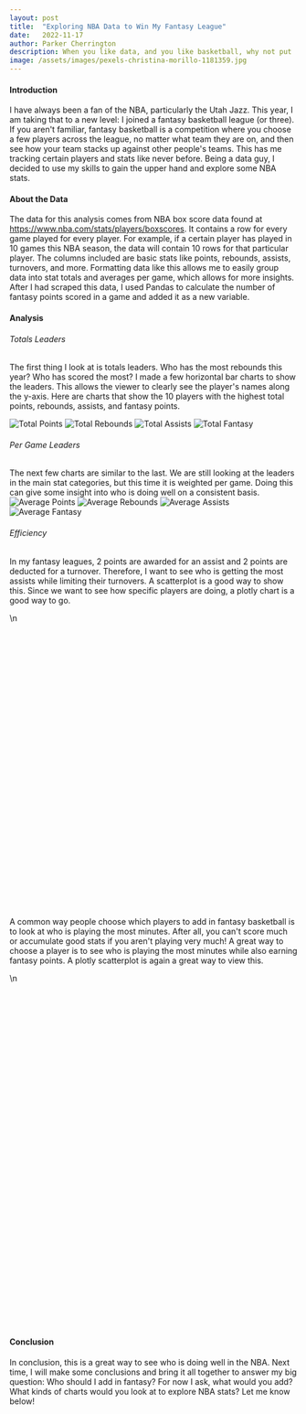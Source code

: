 ```yaml
---
layout: post
title:  "Exploring NBA Data to Win My Fantasy League"
date:   2022-11-17
author: Parker Cherrington
description: When you like data, and you like basketball, why not put 'em together?
image: /assets/images/pexels-christina-morillo-1181359.jpg
---
```


#### Introduction
I have always been a fan of the NBA, particularly the Utah Jazz. This year, I am taking that to a new level: I joined a fantasy basketball league (or three). If you aren't familiar, fantasy basketball is a competition where you choose a few players across the league, no matter what team they are on, and then see how your team stacks up against other people's teams. This has me tracking certain players and stats like never before. Being a data guy, I decided to use my skills to gain the upper hand and explore some NBA stats.

#### About the Data
The data for this analysis comes from NBA box score data found at https://www.nba.com/stats/players/boxscores. It contains a row for every game played for every player. For example, if a certain player has played in 10 games this NBA season, the data will contain 10 rows for that particular player. The columns included are basic stats like points, rebounds, assists, turnovers, and more. Formatting data like this allows me to easily group data into stat totals and averages per game, which allows for more insights. After I had scraped this data, I used Pandas to calculate the number of fantasy points scored in a game and added it as a new variable.

#### Analysis
###### Totals Leaders
The first thing I look at is totals leaders. Who has the most rebounds this year? Who has scored the most? I made a few horizontal bar charts to show the leaders. This allows the viewer to clearly see the player's names along the y-axis. Here are charts that show the 10 players with the highest total points, rebounds, assists, and fantasy points.

![Total Points](https://raw.githubusercontent.com/parkcherrington/stat386-projects/main/assets/images/total%20points.png)
![Total Rebounds](https://raw.githubusercontent.com/parkcherrington/stat386-projects/main/assets/images/total%20rebounds.png)
![Total Assists](https://raw.githubusercontent.com/parkcherrington/stat386-projects/main/assets/images/total%20assists.png)
![Total Fantasy](https://raw.githubusercontent.com/parkcherrington/stat386-projects/main/assets/images/total%20fantasy.png)

###### Per Game Leaders
The next few charts are similar to the last. We are still looking at the leaders in the main stat categories, but this time it is weighted per game. Doing this can give some insight into who is doing well on a consistent basis.
![Average Points](https://raw.githubusercontent.com/parkcherrington/stat386-projects/main/assets/images/avg%20points.png)
![Average Rebounds](https://raw.githubusercontent.com/parkcherrington/stat386-projects/main/assets/images/avg%20rebounds.png)
![Average Assists](https://raw.githubusercontent.com/parkcherrington/stat386-projects/main/assets/images/avg%20assists.png)
![Average Fantasy](https://raw.githubusercontent.com/parkcherrington/stat386-projects/main/assets/images/avg%20fantasy.png)

###### Efficiency
In my fantasy leagues, 2 points are awarded for an assist and 2 points are deducted for a turnover. Therefore, I want to see who is getting the most assists while limiting their turnovers. A scatterplot is a good way to show this. Since we want to see how specific players are doing, a plotly chart is a good way to go.

<div>                        <script type="text/javascript">window.PlotlyConfig = {MathJaxConfig: \'local\'};</script>\n        <script src="https://cdn.plot.ly/plotly-2.12.1.min.js"></script>                <div id="5ba55512-2392-41de-a3e6-23d0a62450f9" class="plotly-graph-div" style="height:500px; width:500px;"></div>            <script type="text/javascript">                                    window.PLOTLYENV=window.PLOTLYENV || {};                                    if (document.getElementById("5ba55512-2392-41de-a3e6-23d0a62450f9")) {                    Plotly.newPlot(                        "5ba55512-2392-41de-a3e6-23d0a62450f9",                        [{"customdata":[["A.J. Lawson","Minnesota Timberwolves"],["AJ Green","Milwaukee Bucks"],["AJ Griffin","Atlanta Hawks"],["Aaron Gordon","Denver Nuggets"],["Aaron Holiday","Atlanta Hawks"],["Aaron Nesmith","Indiana Pacers"],["Aaron Wiggins","Oklahoma City Thunder"],["Admiral Schofield","Orlando Magic"],["Al Horford","Boston Celtics"],["Alec Burks","Detroit Pistons"],["Aleksej Pokusevski","Oklahoma City Thunder"],["Alex Caruso","Chicago Bulls"],["Alex Len","Sacramento Kings"],["Alperen Sengun","Houston Rockets"],["Amir Coffey","LA Clippers"],["Andre Drummond","Chicago Bulls"],["Andrew Nembhard","Indiana Pacers"],["Andrew Wiggins","Golden State Warriors"],["Anfernee Simons","Portland Trail Blazers"],["Anthony Davis","Los Angeles Lakers"],["Anthony Edwards","Minnesota Timberwolves"],["Anthony Gill","Washington Wizards"],["Anthony Lamb","Golden State Warriors"],["Austin Reaves","Los Angeles Lakers"],["Austin Rivers","Minnesota Timberwolves"],["Ayo Dosunmu","Chicago Bulls"],["Bam Adebayo","Miami Heat"],["Ben Simmons","Brooklyn Nets"],["Bennedict Mathurin","Indiana Pacers"],["Bismack Biyombo","Phoenix Suns"],["Blake Griffin","Boston Celtics"],["Blake Wesley","San Antonio Spurs"],["Boban Marjanovic","Houston Rockets"],["Bobby Portis","Milwaukee Bucks"],["Bojan Bogdanovic","Detroit Pistons"],["Bol Bol","Orlando Magic"],["Bones Hyland","Denver Nuggets"],["Bradley Beal","Washington Wizards"],["Brandon Boston Jr.","LA Clippers"],["Brandon Clarke","Memphis Grizzlies"],["Brandon Ingram","New Orleans Pelicans"],["Braxton Key","Detroit Pistons"],["Brook Lopez","Milwaukee Bucks"],["Bruce Brown","Denver Nuggets"],["Bruno Fernando","Houston Rockets"],["Bryce McGowens","Charlotte Hornets"],["Bryn Forbes","Minnesota Timberwolves"],["Buddy Boeheim","Detroit Pistons"],["Buddy Hield","Indiana Pacers"],["CJ McCollum","New Orleans Pelicans"],["Cade Cunningham","Detroit Pistons"],["Caleb Houstan","Orlando Magic"],["Caleb Martin","Miami Heat"],["Cam Reddish","New York Knicks"],["Cam Thomas","Brooklyn Nets"],["Cameron Johnson","Phoenix Suns"],["Cameron Payne","Phoenix Suns"],["Caris LeVert","Cleveland Cavaliers"],["Cedi Osman","Cleveland Cavaliers"],["Charles Bassey","San Antonio Spurs"],["Chima Moneke","Sacramento Kings"],["Chimezie Metu","Sacramento Kings"],["Chris Boucher","Toronto Raptors"],["Chris Duarte","Indiana Pacers"],["Chris Paul","Phoenix Suns"],["Christian Braun","Denver Nuggets"],["Christian Koloko","Toronto Raptors"],["Christian Wood","Dallas Mavericks"],["Chuma Okeke","Orlando Magic"],["Clint Capela","Atlanta Hawks"],["Coby White","Chicago Bulls"],["Cody Martin","Charlotte Hornets"],["Cole Anthony","Orlando Magic"],["Cole Swider","Los Angeles Lakers"],["Collin Sexton","Utah Jazz"],["Corey Kispert","Washington Wizards"],["Cory Joseph","Detroit Pistons"],["D\'Angelo Russell","Minnesota Timberwolves"],["Daishen Nix","Houston Rockets"],["Dalano Banton","Toronto Raptors"],["Dalen Terry","Chicago Bulls"],["Damian Jones","Los Angeles Lakers"],["Damian Lillard","Portland Trail Blazers"],["Damion Lee","Phoenix Suns"],["Daniel Gafford","Washington Wizards"],["Danuel House Jr.","Philadelphia 76ers"],["Dario Saric","Phoenix Suns"],["Darius Bazley","Oklahoma City Thunder"],["Darius Garland","Cleveland Cavaliers"],["David Duke Jr.","Brooklyn Nets"],["David Roddy","Memphis Grizzlies"],["Davion Mitchell","Sacramento Kings"],["Davis Bertans","Dallas Mavericks"],["Davon Reed","Denver Nuggets"],["Day\'Ron Sharpe","Brooklyn Nets"],["De\'Aaron Fox","Sacramento Kings"],["De\'Andre Hunter","Atlanta Hawks"],["De\'Anthony Melton","Philadelphia 76ers"],["DeAndre Jordan","Denver Nuggets"],["DeMar DeRozan","Chicago Bulls"],["Dean Wade","Cleveland Cavaliers"],["Deandre Ayton","Phoenix Suns"],["Dejounte Murray","Atlanta Hawks"],["Delon Wright","Washington Wizards"],["Deni Avdija","Washington Wizards"],["Dennis Schroder","Los Angeles Lakers"],["Dennis Smith Jr.","Charlotte Hornets"],["Dereon Seabron","New Orleans Pelicans"],["Derrick Jones Jr.","Chicago Bulls"],["Derrick Rose","New York Knicks"],["Derrick White","Boston Celtics"],["Desmond Bane","Memphis Grizzlies"],["Devin Booker","Phoenix Suns"],["Devin Vassell","San Antonio Spurs"],["Devonte\' Graham","New Orleans Pelicans"],["Dewayne Dedmon","Miami Heat"],["Dillon Brooks","Memphis Grizzlies"],["Domantas Sabonis","Sacramento Kings"],["Dominick Barlow","San Antonio Spurs"],["Donovan Mitchell","Cleveland Cavaliers"],["Donte DiVincenzo","Golden State Warriors"],["Dorian Finney-Smith","Dallas Mavericks"],["Doug McDermott","San Antonio Spurs"],["Draymond Green","Golden State Warriors"],["Drew Eubanks","Portland Trail Blazers"],["Dru Smith","Miami Heat"],["Duane Washington Jr.","Phoenix Suns"],["Duncan Robinson","Miami Heat"],["Dwight Powell","Dallas Mavericks"],["Dyson Daniels","New Orleans Pelicans"],["Edmond Sumner","Brooklyn Nets"],["Eric Gordon","Houston Rockets"],["Eugene Omoruyi","Oklahoma City Thunder"],["Evan Fournier","New York Knicks"],["Evan Mobley","Cleveland Cavaliers"],["Facundo Campazzo","Dallas Mavericks"],["Frank Kaminsky","Atlanta Hawks"],["Frank Ntilikina","Dallas Mavericks"],["Franz Wagner","Orlando Magic"],["Fred VanVleet","Toronto Raptors"],["Furkan Korkmaz","Philadelphia 76ers"],["Gabe Vincent","Miami Heat"],["Garrett Temple","New Orleans Pelicans"],["Garrison Mathews","Houston Rockets"],["Gary Harris","Orlando Magic"],["Gary Trent Jr.","Toronto Raptors"],["George Hill","Milwaukee Bucks"],["Georges Niang","Philadelphia 76ers"],["Giannis Antetokounmpo","Milwaukee Bucks"],["Goga Bitadze","Indiana Pacers"],["Goran Dragic","Chicago Bulls"],["Gordon Hayward","Charlotte Hornets"],["Gorgui Dieng","San Antonio Spurs"],["Grant Williams","Boston Celtics"],["Grayson Allen","Milwaukee Bucks"],["Greg Brown III","Portland Trail Blazers"],["Hamidou Diallo","Detroit Pistons"],["Harrison Barnes","Sacramento Kings"],["Haywood Highsmith","Miami Heat"],["Herbert Jones","New Orleans Pelicans"],["Immanuel Quickley","New York Knicks"],["Isaac Okoro","Cleveland Cavaliers"],["Isaiah Hartenstein","New York Knicks"],["Isaiah Jackson","Indiana Pacers"],["Isaiah Joe","Oklahoma City Thunder"],["Isaiah Livers","Detroit Pistons"],["Isaiah Mobley","Cleveland Cavaliers"],["Isaiah Roby","San Antonio Spurs"],["Isaiah Stewart","Detroit Pistons"],["Isaiah Todd","Washington Wizards"],["Ish Smith","Denver Nuggets"],["Ish Wainright","Phoenix Suns"],["Ivica Zubac","LA Clippers"],["JD Davison","Boston Celtics"],["JT Thor","Charlotte Hornets"],["Ja Morant","Memphis Grizzlies"],["JaMychal Green","Golden State Warriors"],["JaVale McGee","Dallas Mavericks"],["Jabari Smith Jr.","Houston Rockets"],["Jabari Walker","Portland Trail Blazers"],["Jack White","Denver Nuggets"],["Jaden Hardy","Dallas Mavericks"],["Jaden Ivey","Detroit Pistons"],["Jaden McDaniels","Minnesota Timberwolves"],["Jaden Springer","Philadelphia 76ers"],["Jae\'Sean Tate","Houston Rockets"],["Jake LaRavia","Memphis Grizzlies"],["Jakob Poeltl","San Antonio Spurs"],["Jalen Brunson","New York Knicks"],["Jalen Duren","Detroit Pistons"],["Jalen Green","Houston Rockets"],["Jalen Johnson","Atlanta Hawks"],["Jalen McDaniels","Charlotte Hornets"],["Jalen Smith","Indiana Pacers"],["Jalen Suggs","Orlando Magic"],["Jalen Williams","Oklahoma City Thunder"],["Jamal Cain","Miami Heat"],["Jamal Murray","Denver Nuggets"],["James Bouknight","Charlotte Hornets"],["James Harden","Philadelphia 76ers"],["James Johnson","Indiana Pacers"],["James Wiseman","Golden State Warriors"],["Jaren Jackson Jr.","Memphis Grizzlies"],["Jarred Vanderbilt","Utah Jazz"],["Jarrett Allen","Cleveland Cavaliers"],["Jarrett Culver","Atlanta Hawks"],["Jason Preston","LA Clippers"],["Javonte Green","Chicago Bulls"],["Jaxson Hayes","New Orleans Pelicans"],["Jaylen Brown","Boston Celtics"],["Jaylen Nowell","Minnesota Timberwolves"],["Jaylin Williams","Oklahoma City Thunder"],["Jayson Tatum","Boston Celtics"],["Jeff Dowtin Jr.","Toronto Raptors"],["Jeff Green","Denver Nuggets"],["Jerami Grant","Portland Trail Blazers"],["Jeremiah Robinson-Earl","Oklahoma City Thunder"],["Jeremy Sochan","San Antonio Spurs"],["Jericho Sims","New York Knicks"],["Jevon Carter","Milwaukee Bucks"],["Jimmy Butler","Miami Heat"],["Jock Landale","Phoenix Suns"],["Joe Harris","Brooklyn Nets"],["Joel Embiid","Philadelphia 76ers"],["John Butler Jr.","Portland Trail Blazers"],["John Collins","Atlanta Hawks"],["John Konchar","Memphis Grizzlies"],["John Wall","LA Clippers"],["Johnny Davis","Washington Wizards"],["Jonas Valanciunas","New Orleans Pelicans"],["Jonathan Kuminga","Golden State Warriors"],["Jordan Clarkson","Utah Jazz"],["Jordan Goodwin","Washington Wizards"],["Jordan Hall","San Antonio Spurs"],["Jordan McLaughlin","Minnesota Timberwolves"],["Jordan Nwora","Milwaukee Bucks"],["Jordan Poole","Golden State Warriors"],["Jordan Schakel","Washington Wizards"],["Jose Alvarado","New Orleans Pelicans"],["Josh Christopher","Houston Rockets"],["Josh Giddey","Oklahoma City Thunder"],["Josh Green","Dallas Mavericks"],["Josh Hart","Portland Trail Blazers"],["Josh Okogie","Phoenix Suns"],["Josh Richardson","San Antonio Spurs"],["Joshua Primo","San Antonio Spurs"],["Jrue Holiday","Milwaukee Bucks"],["Juan Toscano-Anderson","Los Angeles Lakers"],["Juancho Hernangomez","Toronto Raptors"],["Julius Randle","New York Knicks"],["Justin Champagnie","Toronto Raptors"],["Justin Holiday","Atlanta Hawks"],["Justin Jackson","Boston Celtics"],["Justise Winslow","Portland Trail Blazers"],["Jusuf Nurkic","Portland Trail Blazers"],["KZ Okpala","Sacramento Kings"],["Kai Jones","Charlotte Hornets"],["Karl-Anthony Towns","Minnesota Timberwolves"],["Kawhi Leonard","LA Clippers"],["Keegan Murray","Sacramento Kings"],["Keita Bates-Diop","San Antonio Spurs"],["Keldon Johnson","San Antonio Spurs"],["Kelly Olynyk","Utah Jazz"],["Kelly Oubre Jr.","Charlotte Hornets"],["Kendrick Nunn","Los Angeles Lakers"],["Kennedy Chandler","Memphis Grizzlies"],["Kenneth Lofton Jr.","Memphis Grizzlies"],["Kenrich Williams","Oklahoma City Thunder"],["Kentavious Caldwell-Pope","Denver Nuggets"],["Kenyon Martin Jr.","Houston Rockets"],["Keon Ellis","Sacramento Kings"],["Keon Johnson","Portland Trail Blazers"],["Kessler Edwards","Brooklyn Nets"],["Kevin Durant","Brooklyn Nets"],["Kevin Huerter","Sacramento Kings"],["Kevin Knox II","Detroit Pistons"],["Kevin Love","Cleveland Cavaliers"],["Kevin Porter Jr.","Houston Rockets"],["Kevon Harris","Orlando Magic"],["Kevon Looney","Golden State Warriors"],["Khem Birch","Toronto Raptors"],["Killian Hayes","Detroit Pistons"],["Klay Thompson","Golden State Warriors"],["Kristaps Porzingis","Washington Wizards"],["Kyle Anderson","Minnesota Timberwolves"],["Kyle Kuzma","Washington Wizards"],["Kyle Lowry","Miami Heat"],["Kyrie Irving","Brooklyn Nets"],["LaMelo Ball","Charlotte Hornets"],["Lamar Stevens","Cleveland Cavaliers"],["Landry Shamet","Phoenix Suns"],["Larry Nance Jr.","New Orleans Pelicans"],["Lauri Markkanen","Utah Jazz"],["LeBron James","Los Angeles Lakers"],["Leandro Bolmaro","Utah Jazz"],["Lindy Waters III","Oklahoma City Thunder"],["Lonnie Walker IV","Los Angeles Lakers"],["Luguentz Dort","Oklahoma City Thunder"],["Luka Doncic","Dallas Mavericks"],["Luke Kennard","LA Clippers"],["Luke Kornet","Boston Celtics"],["Malachi Flynn","Toronto Raptors"],["Malaki Branham","San Antonio Spurs"],["Malcolm Brogdon","Boston Celtics"],["Malcolm Hill","Chicago Bulls"],["Malik Beasley","Utah Jazz"],["Malik Monk","Sacramento Kings"],["Mamadi Diakite","Cleveland Cavaliers"],["MarJon Beauchamp","Milwaukee Bucks"],["Marcus Morris Sr.","LA Clippers"],["Marcus Smart","Boston Celtics"],["Mark Williams","Charlotte Hornets"],["Markieff Morris","Brooklyn Nets"],["Marko Simonovic","Chicago Bulls"],["Marvin Bagley III","Detroit Pistons"],["Mason Plumlee","Charlotte Hornets"],["Matisse Thybulle","Philadelphia 76ers"],["Matt Ryan","Los Angeles Lakers"],["Matthew Dellavedova","Sacramento Kings"],["Max Christie","Los Angeles Lakers"],["Max Strus","Miami Heat"],["Maxi Kleber","Dallas Mavericks"],["McKinley Wright IV","Dallas Mavericks"],["Micah Potter","Utah Jazz"],["Michael Porter Jr.","Denver Nuggets"],["Mikal Bridges","Phoenix Suns"],["Mike Conley","Utah Jazz"],["Mike Muscala","Oklahoma City Thunder"],["Miles McBride","New York Knicks"],["Mitchell Robinson","New York Knicks"],["Mo Bamba","Orlando Magic"],["Monte Morris","Washington Wizards"],["Montrezl Harrell","Philadelphia 76ers"],["Moses Brown","LA Clippers"],["Moses Moody","Golden State Warriors"],["Moussa Diabate","LA Clippers"],["Myles Turner","Indiana Pacers"],["Naji Marshall","New Orleans Pelicans"],["Nassir Little","Portland Trail Blazers"],["Nathan Knight","Minnesota Timberwolves"],["Naz Reid","Minnesota Timberwolves"],["Nerlens Noel","Detroit Pistons"],["Nic Claxton","Brooklyn Nets"],["Nick Richards","Charlotte Hornets"],["Nickeil Alexander-Walker","Utah Jazz"],["Nicolas Batum","LA Clippers"],["Nikola Jokic","Denver Nuggets"],["Nikola Jovic","Miami Heat"],["Nikola Vucevic","Chicago Bulls"],["Noah Vonleh","Boston Celtics"],["Norman Powell","LA Clippers"],["O.G. Anunoby","Toronto Raptors"],["Obi Toppin","New York Knicks"],["Ochai Agbaji","Utah Jazz"],["Onyeka Okongwu","Atlanta Hawks"],["Orlando Robinson","Miami Heat"],["Oshae Brissett","Indiana Pacers"],["Otto Porter Jr.","Toronto Raptors"],["Ousmane Dieng","Oklahoma City Thunder"],["P.J. Tucker","Philadelphia 76ers"],["P.J. Washington","Charlotte Hornets"],["Paolo Banchero","Orlando Magic"],["Pascal Siakam","Toronto Raptors"],["Patrick Baldwin Jr.","Golden State Warriors"],["Patrick Beverley","Los Angeles Lakers"],["Patrick Williams","Chicago Bulls"],["Patty Mills","Brooklyn Nets"],["Paul George","LA Clippers"],["Paul Reed","Philadelphia 76ers"],["Payton Pritchard","Boston Celtics"],["Peyton Watson","Denver Nuggets"],["Precious Achiuwa","Toronto Raptors"],["Quentin Grimes","New York Knicks"],["R.J. Hampton","Orlando Magic"],["RJ Barrett","New York Knicks"],["Raul Neto","Cleveland Cavaliers"],["Reggie Bullock","Dallas Mavericks"],["Reggie Jackson","LA Clippers"],["Richaun Holmes","Sacramento Kings"],["Robert Covington","LA Clippers"],["Robin Lopez","Cleveland Cavaliers"],["Rodney McGruder","Detroit Pistons"],["Romeo Langford","San Antonio Spurs"],["Ron Harper Jr.","Toronto Raptors"],["Royce O\'Neale","Brooklyn Nets"],["Rudy Gay","Utah Jazz"],["Rudy Gobert","Minnesota Timberwolves"],["Rui Hachimura","Washington Wizards"],["Russell Westbrook","Los Angeles Lakers"],["Ryan Arcidiacono","New York Knicks"],["Ryan Rollins","Golden State Warriors"],["Saddiq Bey","Detroit Pistons"],["Sam Hauser","Boston Celtics"],["Sandro Mamukelashvili","Milwaukee Bucks"],["Santi Aldama","Memphis Grizzlies"],["Scottie Barnes","Toronto Raptors"],["Scotty Pippen Jr.","Los Angeles Lakers"],["Serge Ibaka","Milwaukee Bucks"],["Seth Curry","Brooklyn Nets"],["Shaedon Sharpe","Portland Trail Blazers"],["Shai Gilgeous-Alexander","Oklahoma City Thunder"],["Shake Milton","Philadelphia 76ers"],["Simone Fontecchio","Utah Jazz"],["Spencer Dinwiddie","Dallas Mavericks"],["Stephen Curry","Golden State Warriors"],["Steven Adams","Memphis Grizzlies"],["Svi Mykhailiuk","New York Knicks"],["T.J. McConnell","Indiana Pacers"],["Taj Gibson","Washington Wizards"],["Talen Horton-Tucker","Utah Jazz"],["Tari Eason","Houston Rockets"],["Taurean Prince","Minnesota Timberwolves"],["Terance Mann","LA Clippers"],["Terence Davis","Sacramento Kings"],["Terrence Ross","Orlando Magic"],["Terry Rozier","Charlotte Hornets"],["Terry Taylor","Indiana Pacers"],["Thaddeus Young","Toronto Raptors"],["Thanasis Antetokounmpo","Milwaukee Bucks"],["Theo Maledon","Charlotte Hornets"],["Theo Pinson","Dallas Mavericks"],["Thomas Bryant","Los Angeles Lakers"],["Tim Hardaway Jr.","Dallas Mavericks"],["Tobias Harris","Philadelphia 76ers"],["Tony Bradley","Chicago Bulls"],["Torrey Craig","Phoenix Suns"],["Trae Young","Atlanta Hawks"],["Tre Jones","San Antonio Spurs"],["Tre Mann","Oklahoma City Thunder"],["Trendon Watford","Portland Trail Blazers"],["Trent Forrest","Atlanta Hawks"],["Trevor Hudgins","Houston Rockets"],["Trevor Keels","New York Knicks"],["Trey Lyles","Sacramento Kings"],["Trey Murphy III","New Orleans Pelicans"],["Troy Brown Jr.","Los Angeles Lakers"],["Ty Jerome","Golden State Warriors"],["TyTy Washington Jr.","Houston Rockets"],["Tyler Dorsey","Dallas Mavericks"],["Tyler Herro","Miami Heat"],["Tyrese Haliburton","Indiana Pacers"],["Tyrese Martin","Atlanta Hawks"],["Tyrese Maxey","Philadelphia 76ers"],["Tyus Jones","Memphis Grizzlies"],["Udoka Azubuike","Utah Jazz"],["Udonis Haslem","Miami Heat"],["Usman Garuba","Houston Rockets"],["Vernon Carey Jr.","Washington Wizards"],["Vince Williams Jr.","Memphis Grizzlies"],["Vit Krejci","Atlanta Hawks"],["Vlatko Cancar","Denver Nuggets"],["Walker Kessler","Utah Jazz"],["Wendell Carter Jr.","Orlando Magic"],["Wendell Moore Jr.","Minnesota Timberwolves"],["Wenyen Gabriel","Los Angeles Lakers"],["Wesley Matthews","Milwaukee Bucks"],["Will Barton","Washington Wizards"],["Willy Hernangomez","New Orleans Pelicans"],["Xavier Tillman","Memphis Grizzlies"],["Yuta Watanabe","Brooklyn Nets"],["Zach Collins","San Antonio Spurs"],["Zach LaVine","Chicago Bulls"],["Zeke Nnaji","Denver Nuggets"],["Zion Williamson","New Orleans Pelicans"]],"hovertemplate":"TOV=%{x}<br>AST=%{y}<br>PLAYER_NAME=%{customdata[0]}<br>TEAM_NAME=%{customdata[1]}<extra></extra>","legendgroup":"","marker":{"color":"#636efa","symbol":"circle"},"mode":"markers","name":"","orientation":"v","showlegend":false,"x":[0,0,7,16,12,10,10,1,12,3,21,27,0,30,4,16,12,21,27,23,44,2,10,14,1,26,50,23,32,7,4,2,2,15,35,33,22,32,0,19,33,0,22,24,1,1,3,0,28,34,39,4,17,11,11,2,27,28,12,14,2,7,14,8,15,5,11,31,9,16,7,0,8,0,27,6,5,43,19,10,4,5,40,9,17,6,4,6,31,9,9,17,0,8,8,36,19,16,19,34,4,30,35,4,22,1,21,0,3,16,11,27,39,19,7,8,18,32,0,45,12,15,17,36,12,0,2,9,9,3,18,27,4,14,32,3,1,1,44,17,2,22,0,5,0,14,12,12,45,7,22,22,7,13,20,2,12,14,4,12,22,13,16,15,4,9,0,4,16,0,4,0,37,1,9,53,13,13,17,2,0,2,41,22,0,5,9,39,28,15,49,7,24,21,39,17,0,28,16,26,1,8,4,27,19,0,0,10,1,50,13,2,38,1,16,30,9,19,4,21,22,12,10,47,0,21,8,24,1,26,13,41,8,6,8,13,46,0,20,8,45,10,25,6,28,11,34,8,5,50,0,8,0,15,28,0,0,43,4,19,14,41,45,21,16,6,0,6,17,20,0,13,0,52,20,5,17,60,8,7,2,26,22,26,11,43,38,19,11,1,8,17,33,34,2,0,14,17,44,15,7,5,3,23,0,14,23,1,15,13,23,2,7,0,4,32,2,3,3,2,18,8,0,0,15,19,25,7,0,5,11,13,5,1,15,0,17,15,10,2,7,3,23,13,5,14,41,4,37,9,28,38,16,0,9,1,4,4,3,17,29,33,24,0,13,24,4,58,3,10,0,15,2,13,34,4,7,34,5,7,4,0,5,0,22,10,20,22,49,0,7,24,3,1,10,33,1,8,6,11,48,15,4,23,41,34,1,24,2,18,15,13,12,8,20,26,1,8,2,17,0,0,15,15,0,11,48,29,13,8,0,0,0,12,11,10,2,0,0,21,40,0,30,17,2,0,14,0,0,0,1,9,39,1,9,6,18,5,7,4,17,26,4,30],"xaxis":"x","y":[0,1,7,33,25,15,26,3,31,8,23,60,0,28,8,8,41,34,49,32,58,9,12,27,2,45,47,63,29,6,6,4,1,31,40,10,41,65,0,22,54,0,16,64,9,1,8,0,43,102,72,5,30,16,23,14,54,74,27,13,1,9,9,9,94,15,8,12,25,10,14,0,17,1,31,15,29,93,29,17,5,3,70,15,8,11,7,17,70,6,10,28,0,1,9,83,14,38,12,68,11,27,114,13,32,2,80,0,8,36,54,57,91,40,34,8,30,83,3,76,13,11,18,101,12,0,7,21,8,9,20,41,2,22,35,8,4,3,74,76,3,47,1,5,1,20,39,10,64,12,61,40,13,25,31,0,14,30,2,25,51,6,13,17,6,9,0,15,19,0,2,0,23,1,8,99,10,3,12,8,0,1,67,18,0,10,9,59,108,4,55,10,39,18,60,37,1,58,23,90,4,11,0,44,16,0,0,14,3,52,32,3,72,4,19,36,11,28,5,54,79,11,29,49,0,14,18,59,2,34,8,79,26,8,49,16,72,1,47,7,74,14,64,3,46,18,83,5,10,51,0,15,1,42,26,3,2,78,8,13,11,50,51,20,15,12,1,23,35,24,0,10,2,83,47,2,39,87,6,50,3,62,31,40,30,52,98,41,21,2,11,33,40,69,2,2,22,36,113,8,14,9,8,43,0,19,59,0,6,31,99,0,9,0,1,68,8,3,8,4,29,11,2,1,19,51,131,10,3,8,16,80,5,0,9,1,14,25,13,0,4,3,20,12,10,20,116,2,47,4,22,31,18,1,16,0,3,8,15,13,34,40,69,0,35,13,15,68,1,12,0,16,2,17,48,13,16,65,0,9,3,1,3,0,69,10,13,17,98,1,2,27,10,1,15,74,0,4,14,5,89,20,2,73,99,36,0,44,4,44,16,18,23,21,22,54,5,19,2,34,1,0,32,40,0,22,130,100,29,14,5,0,0,10,21,10,15,0,0,26,143,0,66,63,1,0,17,0,2,1,2,11,49,0,8,8,37,1,6,10,25,48,1,43],"yaxis":"y","type":"scatter"}],                        {"template":{"data":{"histogram2dcontour":[{"type":"histogram2dcontour","colorbar":{"outlinewidth":0,"ticks":""},"colorscale":[[0.0,"#0d0887"],[0.1111111111111111,"#46039f"],[0.2222222222222222,"#7201a8"],[0.3333333333333333,"#9c179e"],[0.4444444444444444,"#bd3786"],[0.5555555555555556,"#d8576b"],[0.6666666666666666,"#ed7953"],[0.7777777777777778,"#fb9f3a"],[0.8888888888888888,"#fdca26"],[1.0,"#f0f921"]]}],"choropleth":[{"type":"choropleth","colorbar":{"outlinewidth":0,"ticks":""}}],"histogram2d":[{"type":"histogram2d","colorbar":{"outlinewidth":0,"ticks":""},"colorscale":[[0.0,"#0d0887"],[0.1111111111111111,"#46039f"],[0.2222222222222222,"#7201a8"],[0.3333333333333333,"#9c179e"],[0.4444444444444444,"#bd3786"],[0.5555555555555556,"#d8576b"],[0.6666666666666666,"#ed7953"],[0.7777777777777778,"#fb9f3a"],[0.8888888888888888,"#fdca26"],[1.0,"#f0f921"]]}],"heatmap":[{"type":"heatmap","colorbar":{"outlinewidth":0,"ticks":""},"colorscale":[[0.0,"#0d0887"],[0.1111111111111111,"#46039f"],[0.2222222222222222,"#7201a8"],[0.3333333333333333,"#9c179e"],[0.4444444444444444,"#bd3786"],[0.5555555555555556,"#d8576b"],[0.6666666666666666,"#ed7953"],[0.7777777777777778,"#fb9f3a"],[0.8888888888888888,"#fdca26"],[1.0,"#f0f921"]]}],"heatmapgl":[{"type":"heatmapgl","colorbar":{"outlinewidth":0,"ticks":""},"colorscale":[[0.0,"#0d0887"],[0.1111111111111111,"#46039f"],[0.2222222222222222,"#7201a8"],[0.3333333333333333,"#9c179e"],[0.4444444444444444,"#bd3786"],[0.5555555555555556,"#d8576b"],[0.6666666666666666,"#ed7953"],[0.7777777777777778,"#fb9f3a"],[0.8888888888888888,"#fdca26"],[1.0,"#f0f921"]]}],"contourcarpet":[{"type":"contourcarpet","colorbar":{"outlinewidth":0,"ticks":""}}],"contour":[{"type":"contour","colorbar":{"outlinewidth":0,"ticks":""},"colorscale":[[0.0,"#0d0887"],[0.1111111111111111,"#46039f"],[0.2222222222222222,"#7201a8"],[0.3333333333333333,"#9c179e"],[0.4444444444444444,"#bd3786"],[0.5555555555555556,"#d8576b"],[0.6666666666666666,"#ed7953"],[0.7777777777777778,"#fb9f3a"],[0.8888888888888888,"#fdca26"],[1.0,"#f0f921"]]}],"surface":[{"type":"surface","colorbar":{"outlinewidth":0,"ticks":""},"colorscale":[[0.0,"#0d0887"],[0.1111111111111111,"#46039f"],[0.2222222222222222,"#7201a8"],[0.3333333333333333,"#9c179e"],[0.4444444444444444,"#bd3786"],[0.5555555555555556,"#d8576b"],[0.6666666666666666,"#ed7953"],[0.7777777777777778,"#fb9f3a"],[0.8888888888888888,"#fdca26"],[1.0,"#f0f921"]]}],"mesh3d":[{"type":"mesh3d","colorbar":{"outlinewidth":0,"ticks":""}}],"scatter":[{"fillpattern":{"fillmode":"overlay","size":10,"solidity":0.2},"type":"scatter"}],"parcoords":[{"type":"parcoords","line":{"colorbar":{"outlinewidth":0,"ticks":""}}}],"scatterpolargl":[{"type":"scatterpolargl","marker":{"colorbar":{"outlinewidth":0,"ticks":""}}}],"bar":[{"error_x":{"color":"#2a3f5f"},"error_y":{"color":"#2a3f5f"},"marker":{"line":{"color":"#E5ECF6","width":0.5},"pattern":{"fillmode":"overlay","size":10,"solidity":0.2}},"type":"bar"}],"scattergeo":[{"type":"scattergeo","marker":{"colorbar":{"outlinewidth":0,"ticks":""}}}],"scatterpolar":[{"type":"scatterpolar","marker":{"colorbar":{"outlinewidth":0,"ticks":""}}}],"histogram":[{"marker":{"pattern":{"fillmode":"overlay","size":10,"solidity":0.2}},"type":"histogram"}],"scattergl":[{"type":"scattergl","marker":{"colorbar":{"outlinewidth":0,"ticks":""}}}],"scatter3d":[{"type":"scatter3d","line":{"colorbar":{"outlinewidth":0,"ticks":""}},"marker":{"colorbar":{"outlinewidth":0,"ticks":""}}}],"scattermapbox":[{"type":"scattermapbox","marker":{"colorbar":{"outlinewidth":0,"ticks":""}}}],"scatterternary":[{"type":"scatterternary","marker":{"colorbar":{"outlinewidth":0,"ticks":""}}}],"scattercarpet":[{"type":"scattercarpet","marker":{"colorbar":{"outlinewidth":0,"ticks":""}}}],"carpet":[{"aaxis":{"endlinecolor":"#2a3f5f","gridcolor":"white","linecolor":"white","minorgridcolor":"white","startlinecolor":"#2a3f5f"},"baxis":{"endlinecolor":"#2a3f5f","gridcolor":"white","linecolor":"white","minorgridcolor":"white","startlinecolor":"#2a3f5f"},"type":"carpet"}],"table":[{"cells":{"fill":{"color":"#EBF0F8"},"line":{"color":"white"}},"header":{"fill":{"color":"#C8D4E3"},"line":{"color":"white"}},"type":"table"}],"barpolar":[{"marker":{"line":{"color":"#E5ECF6","width":0.5},"pattern":{"fillmode":"overlay","size":10,"solidity":0.2}},"type":"barpolar"}],"pie":[{"automargin":true,"type":"pie"}]},"layout":{"autotypenumbers":"strict","colorway":["#636efa","#EF553B","#00cc96","#ab63fa","#FFA15A","#19d3f3","#FF6692","#B6E880","#FF97FF","#FECB52"],"font":{"color":"#2a3f5f"},"hovermode":"closest","hoverlabel":{"align":"left"},"paper_bgcolor":"white","plot_bgcolor":"#E5ECF6","polar":{"bgcolor":"#E5ECF6","angularaxis":{"gridcolor":"white","linecolor":"white","ticks":""},"radialaxis":{"gridcolor":"white","linecolor":"white","ticks":""}},"ternary":{"bgcolor":"#E5ECF6","aaxis":{"gridcolor":"white","linecolor":"white","ticks":""},"baxis":{"gridcolor":"white","linecolor":"white","ticks":""},"caxis":{"gridcolor":"white","linecolor":"white","ticks":""}},"coloraxis":{"colorbar":{"outlinewidth":0,"ticks":""}},"colorscale":{"sequential":[[0.0,"#0d0887"],[0.1111111111111111,"#46039f"],[0.2222222222222222,"#7201a8"],[0.3333333333333333,"#9c179e"],[0.4444444444444444,"#bd3786"],[0.5555555555555556,"#d8576b"],[0.6666666666666666,"#ed7953"],[0.7777777777777778,"#fb9f3a"],[0.8888888888888888,"#fdca26"],[1.0,"#f0f921"]],"sequentialminus":[[0.0,"#0d0887"],[0.1111111111111111,"#46039f"],[0.2222222222222222,"#7201a8"],[0.3333333333333333,"#9c179e"],[0.4444444444444444,"#bd3786"],[0.5555555555555556,"#d8576b"],[0.6666666666666666,"#ed7953"],[0.7777777777777778,"#fb9f3a"],[0.8888888888888888,"#fdca26"],[1.0,"#f0f921"]],"diverging":[[0,"#8e0152"],[0.1,"#c51b7d"],[0.2,"#de77ae"],[0.3,"#f1b6da"],[0.4,"#fde0ef"],[0.5,"#f7f7f7"],[0.6,"#e6f5d0"],[0.7,"#b8e186"],[0.8,"#7fbc41"],[0.9,"#4d9221"],[1,"#276419"]]},"xaxis":{"gridcolor":"white","linecolor":"white","ticks":"","title":{"standoff":15},"zerolinecolor":"white","automargin":true,"zerolinewidth":2},"yaxis":{"gridcolor":"white","linecolor":"white","ticks":"","title":{"standoff":15},"zerolinecolor":"white","automargin":true,"zerolinewidth":2},"scene":{"xaxis":{"backgroundcolor":"#E5ECF6","gridcolor":"white","linecolor":"white","showbackground":true,"ticks":"","zerolinecolor":"white","gridwidth":2},"yaxis":{"backgroundcolor":"#E5ECF6","gridcolor":"white","linecolor":"white","showbackground":true,"ticks":"","zerolinecolor":"white","gridwidth":2},"zaxis":{"backgroundcolor":"#E5ECF6","gridcolor":"white","linecolor":"white","showbackground":true,"ticks":"","zerolinecolor":"white","gridwidth":2}},"shapedefaults":{"line":{"color":"#2a3f5f"}},"annotationdefaults":{"arrowcolor":"#2a3f5f","arrowhead":0,"arrowwidth":1},"geo":{"bgcolor":"white","landcolor":"#E5ECF6","subunitcolor":"white","showland":true,"showlakes":true,"lakecolor":"white"},"title":{"x":0.05},"mapbox":{"style":"light"}}},"xaxis":{"anchor":"y","domain":[0.0,1.0],"title":{"text":"TOV"}},"yaxis":{"anchor":"x","domain":[0.0,1.0],"title":{"text":"AST"}},"legend":{"tracegroupgap":0},"title":{"text":"Total Assists vs. Total Turnovers"},"height":500,"width":500},                        {"responsive": true}                    )                };                            </script>        </div>


A common way people choose which players to add in fantasy basketball is to look at who is playing the most minutes. After all, you can't score much or accumulate good stats if you aren't playing very much! A great way to choose a player is to see who is playing the most minutes while also earning fantasy points. A plotly scatterplot is again a great way to view this.

<div>                        <script type="text/javascript">window.PlotlyConfig = {MathJaxConfig: \'local\'};</script>\n        <script src="https://cdn.plot.ly/plotly-2.12.1.min.js"></script>                <div id="0e4b1f57-aa53-4046-9681-668eb38f2da3" class="plotly-graph-div" style="height:600px; width:600px;"></div>            <script type="text/javascript">                                    window.PLOTLYENV=window.PLOTLYENV || {};                                    if (document.getElementById("0e4b1f57-aa53-4046-9681-668eb38f2da3")) {                    Plotly.newPlot(                        "0e4b1f57-aa53-4046-9681-668eb38f2da3",                        [{"customdata":[["A.J. Lawson","Minnesota Timberwolves",2.0],["AJ Green","Milwaukee Bucks",0.6470588235294118],["AJ Griffin","Atlanta Hawks",0.9103448275862069],["Aaron Gordon","Denver Nuggets",1.0396825396825398],["Aaron Holiday","Atlanta Hawks",0.6142857142857142],["Aaron Nesmith","Indiana Pacers",0.6683673469387754],["Aaron Wiggins","Oklahoma City Thunder",0.7446043165467626],["Admiral Schofield","Orlando Magic",0.6274509803921569],["Al Horford","Boston Celtics",0.9160493827160494],["Alec Burks","Detroit Pistons",1.1071428571428572],["Aleksej Pokusevski","Oklahoma City Thunder",1.1526479750778815],["Alex Caruso","Chicago Bulls",0.8242574257425742],["Alex Len","Sacramento Kings",0.5333333333333333],["Alperen Sengun","Houston Rockets",1.1752021563342319],["Amir Coffey","LA Clippers",0.4406779661016949],["Andre Drummond","Chicago Bulls",1.207317073170732],["Andrew Nembhard","Indiana Pacers",0.8984962406015038],["Andrew Wiggins","Golden State Warriors",1.0685483870967742],["Anfernee Simons","Portland Trail Blazers",0.935064935064935],["Anthony Davis","Los Angeles Lakers",1.5111607142857144],["Anthony Edwards","Minnesota Timberwolves",0.9705882352941178],["Anthony Gill","Washington Wizards",0.6416184971098265],["Anthony Lamb","Golden State Warriors",0.8765432098765432],["Austin Reaves","Los Angeles Lakers",0.6528497409326425],["Austin Rivers","Minnesota Timberwolves",0.34883720930232553],["Ayo Dosunmu","Chicago Bulls",0.8026905829596412],["Bam Adebayo","Miami Heat",1.024439918533605],["Ben Simmons","Brooklyn Nets",0.9763513513513513],["Bennedict Mathurin","Indiana Pacers",0.9128205128205128],["Bismack Biyombo","Phoenix Suns",1.1846153846153846],["Blake Griffin","Boston Celtics",0.7051282051282052],["Blake Wesley","San Antonio Spurs",1.0869565217391304],["Boban Marjanovic","Houston Rockets",0.6499999999999999],["Bobby Portis","Milwaukee Bucks",1.085995085995086],["Bojan Bogdanovic","Detroit Pistons",0.9050279329608939],["Bol Bol","Orlando Magic",1.1506172839506172],["Bones Hyland","Denver Nuggets",1.1186440677966103],["Bradley Beal","Washington Wizards",1.1014851485148516],["Brandon Boston Jr.","LA Clippers",0.888888888888889],["Brandon Clarke","Memphis Grizzlies",1.0614886731391586],["Brandon Ingram","New Orleans Pelicans",1.095],["Braxton Key","Detroit Pistons",0.8571428571428571],["Brook Lopez","Milwaukee Bucks",1.1603375527426159],["Bruce Brown","Denver Nuggets",0.9515738498789346],["Bruno Fernando","Houston Rockets",1.4864864864864864],["Bryce McGowens","Charlotte Hornets",1.0666666666666667],["Bryn Forbes","Minnesota Timberwolves",0.7126436781609196],["Buddy Boeheim","Detroit Pistons",0.0],["Buddy Hield","Indiana Pacers",1.0498866213151927],["CJ McCollum","New Orleans Pelicans",1.0763888888888888],["Cade Cunningham","Detroit Pistons",1.050125313283208],["Caleb Houstan","Orlando Magic",0.37305699481865284],["Caleb Martin","Miami Heat",0.7235421166306695],["Cam Reddish","New York Knicks",0.7433155080213903],["Cam Thomas","Brooklyn Nets",0.7892156862745098],["Cameron Johnson","Phoenix Suns",1.0544554455445545],["Cameron Payne","Phoenix Suns",1.0714285714285714],["Caris LeVert","Cleveland Cavaliers",0.7285429141716567],["Cedi Osman","Cleveland Cavaliers",0.6543624161073825],["Charles Bassey","San Antonio Spurs",1.3771929824561404],["Chima Moneke","Sacramento Kings",0.0],["Chimezie Metu","Sacramento Kings",0.8861788617886178],["Chris Boucher","Toronto Raptors",1.120274914089347],["Chris Duarte","Indiana Pacers",0.6666666666666666],["Chris Paul","Phoenix Suns",1.1887417218543046],["Christian Braun","Denver Nuggets",0.6372093023255814],["Christian Koloko","Toronto Raptors",0.7014925373134329],["Christian Wood","Dallas Mavericks",1.0914634146341464],["Chuma Okeke","Orlando Magic",0.748587570621469],["Clint Capela","Atlanta Hawks",1.1578947368421053],["Coby White","Chicago Bulls",0.6075949367088608],["Cody Martin","Charlotte Hornets",0.0],["Cole Anthony","Orlando Magic",0.9669421487603306],["Cole Swider","Los Angeles Lakers",1.0],["Collin Sexton","Utah Jazz",0.8598382749326146],["Corey Kispert","Washington Wizards",0.788659793814433],["Cory Joseph","Detroit Pistons",0.7718120805369129],["D\'Angelo Russell","Minnesota Timberwolves",1.013215859030837],["Daishen Nix","Houston Rockets",0.6813725490196079],["Dalano Banton","Toronto Raptors",1.2071005917159763],["Dalen Terry","Chicago Bulls",0.7333333333333334],["Damian Jones","Los Angeles Lakers",0.84],["Damian Lillard","Portland Trail Blazers",1.1629834254143645],["Damion Lee","Phoenix Suns",0.6831683168316832],["Daniel Gafford","Washington Wizards",0.9724770642201835],["Danuel House Jr.","Philadelphia 76ers",0.5427350427350428],["Dario Saric","Phoenix Suns",0.7368421052631579],["Darius Bazley","Oklahoma City Thunder",1.2185792349726776],["Darius Garland","Cleveland Cavaliers",1.1753846153846153],["David Duke Jr.","Brooklyn Nets",0.6263736263736264],["David Roddy","Memphis Grizzlies",0.5815602836879432],["Davion Mitchell","Sacramento Kings",0.6273062730627306],["Davis Bertans","Dallas Mavericks",0.2857142857142857],["Davon Reed","Denver Nuggets",0.3076923076923077],["Day\'Ron Sharpe","Brooklyn Nets",0.9514563106796116],["De\'Aaron Fox","Sacramento Kings",1.457831325301205],["De\'Andre Hunter","Atlanta Hawks",0.6600441501103753],["De\'Anthony Melton","Philadelphia 76ers",0.9636363636363636],["DeAndre Jordan","Denver Nuggets",0.9329896907216495],["DeMar DeRozan","Chicago Bulls",1.138433515482696],["Dean Wade","Cleveland Cavaliers",0.752],["Deandre Ayton","Phoenix Suns",1.005420054200542],["Dejounte Murray","Atlanta Hawks",1.3058608058608059],["Delon Wright","Washington Wizards",1.2065217391304348],["Deni Avdija","Washington Wizards",0.7325905292479109],["Dennis Schroder","Los Angeles Lakers",0.0625],["Dennis Smith Jr.","Charlotte Hornets",1.1067708333333333],["Dereon Seabron","New Orleans Pelicans",0.0],["Derrick Jones Jr.","Chicago Bulls",0.8571428571428571],["Derrick Rose","New York Knicks",0.963302752293578],["Derrick White","Boston Celtics",1.0188679245283019],["Desmond Bane","Memphis Grizzlies",1.205513784461153],["Devin Booker","Phoenix Suns",1.2756756756756757],["Devin Vassell","San Antonio Spurs",1.0921052631578947],["Devonte\' Graham","New Orleans Pelicans",0.7966101694915254],["Dewayne Dedmon","Miami Heat",1.0187499999999998],["Dillon Brooks","Memphis Grizzlies",0.7448979591836734],["Domantas Sabonis","Sacramento Kings",1.313063063063063],["Dominick Barlow","San Antonio Spurs",0.8],["Donovan Mitchell","Cleveland Cavaliers",1.3123772102161102],["Donte DiVincenzo","Golden State Warriors",0.5114503816793893],["Dorian Finney-Smith","Dallas Mavericks",0.5595959595959595],["Doug McDermott","San Antonio Spurs",0.6293929712460063],["Draymond Green","Golden State Warriors",1.0022222222222221],["Drew Eubanks","Portland Trail Blazers",0.8267148014440434],["Dru Smith","Miami Heat",1.0],["Duane Washington Jr.","Phoenix Suns",0.8064516129032258],["Duncan Robinson","Miami Heat",0.5568181818181818],["Dwight Powell","Dallas Mavericks",0.751152073732719],["Dyson Daniels","New Orleans Pelicans",1.0],["Edmond Sumner","Brooklyn Nets",0.8813559322033898],["Eric Gordon","Houston Rockets",0.7232558139534884],["Eugene Omoruyi","Oklahoma City Thunder",0.8840579710144927],["Evan Fournier","New York Knicks",0.6538461538461539],["Evan Mobley","Cleveland Cavaliers",0.9941972920696324],["Facundo Campazzo","Dallas Mavericks",0.8604651162790699],["Frank Kaminsky","Atlanta Hawks",0.90625],["Frank Ntilikina","Dallas Mavericks",0.7083333333333334],["Franz Wagner","Orlando Magic",0.9085923217550275],["Fred VanVleet","Toronto Raptors",1.188118811881188],["Furkan Korkmaz","Philadelphia 76ers",0.7407407407407407],["Gabe Vincent","Miami Heat",0.7487309644670052],["Garrett Temple","New Orleans Pelicans",0.7142857142857143],["Garrison Mathews","Houston Rockets",0.5147928994082841],["Gary Harris","Orlando Magic",0.6666666666666666],["Gary Trent Jr.","Toronto Raptors",0.7706013363028954],["George Hill","Milwaukee Bucks",0.5421686746987951],["Georges Niang","Philadelphia 76ers",0.8434163701067615],["Giannis Antetokounmpo","Milwaukee Bucks",1.4923857868020303],["Goga Bitadze","Indiana Pacers",0.981132075471698],["Goran Dragic","Chicago Bulls",0.9377049180327869],["Gordon Hayward","Charlotte Hornets",0.903114186851211],["Gorgui Dieng","San Antonio Spurs",1.105263157894737],["Grant Williams","Boston Celtics",0.8143851508120649],["Grayson Allen","Milwaukee Bucks",0.7597597597597596],["Greg Brown III","Portland Trail Blazers",1.1363636363636365],["Hamidou Diallo","Detroit Pistons",0.7581967213114754],["Harrison Barnes","Sacramento Kings",0.745920745920746],["Haywood Highsmith","Miami Heat",0.5142857142857143],["Herbert Jones","New Orleans Pelicans",0.7743732590529248],["Immanuel Quickley","New York Knicks",0.9720670391061452],["Isaac Okoro","Cleveland Cavaliers",0.30487804878048785],["Isaiah Hartenstein","New York Knicks",0.9405684754521964],["Isaiah Jackson","Indiana Pacers",1.1317829457364341],["Isaiah Joe","Oklahoma City Thunder",1.164179104477612],["Isaiah Livers","Detroit Pistons",0.6063829787234043],["Isaiah Mobley","Cleveland Cavaliers",1.6666666666666667],["Isaiah Roby","San Antonio Spurs",1.0],["Isaiah Stewart","Detroit Pistons",0.9802469135802468],["Isaiah Todd","Washington Wizards",0.1111111111111111],["Ish Smith","Denver Nuggets",0.08695652173913045],["Ish Wainright","Phoenix Suns",4.0],["Ivica Zubac","LA Clippers",0.9395161290322581],["JD Davison","Boston Celtics",-0.16666666666666666],["JT Thor","Charlotte Hornets",0.5655172413793103],["Ja Morant","Memphis Grizzlies",1.3852813852813852],["JaMychal Green","Golden State Warriors",0.85],["JaVale McGee","Dallas Mavericks",0.9099099099099098],["Jabari Smith Jr.","Houston Rockets",0.6548672566371682],["Jabari Walker","Portland Trail Blazers",0.875],["Jack White","Denver Nuggets",0.6250000000000001],["Jaden Hardy","Dallas Mavericks",-0.5],["Jaden Ivey","Detroit Pistons",0.8984375],["Jaden McDaniels","Minnesota Timberwolves",0.8377777777777777],["Jaden Springer","Philadelphia 76ers",2.75],["Jae\'Sean Tate","Houston Rockets",0.8970588235294117],["Jake LaRavia","Memphis Grizzlies",0.6790697674418604],["Jakob Poeltl","San Antonio Spurs",1.2147505422993492],["Jalen Brunson","New York Knicks",1.183206106870229],["Jalen Duren","Detroit Pistons",0.8366666666666667],["Jalen Green","Houston Rockets",0.8704379562043796],["Jalen Johnson","Atlanta Hawks",0.8181818181818182],["Jalen McDaniels","Charlotte Hornets",0.8787185354691076],["Jalen Smith","Indiana Pacers",0.9266862170087977],["Jalen Suggs","Orlando Magic",0.939209726443769],["Jalen Williams","Oklahoma City Thunder",0.8831615120274915],["Jamal Cain","Miami Heat",0.653846153846154],["Jamal Murray","Denver Nuggets",0.9736147757255936],["James Bouknight","Charlotte Hornets",0.5365853658536585],["James Harden","Philadelphia 76ers",1.365558912386707],["James Johnson","Indiana Pacers",0.7608695652173914],["James Wiseman","Golden State Warriors",0.972972972972973],["Jaren Jackson Jr.","Memphis Grizzlies",1.42],["Jarred Vanderbilt","Utah Jazz",1.032171581769437],["Jarrett Allen","Cleveland Cavaliers",0.9977168949771689],["Jarrett Culver","Atlanta Hawks",0.0],["Jason Preston","LA Clippers",-1.0],["Javonte Green","Chicago Bulls",1.010752688172043],["Jaxson Hayes","New Orleans Pelicans",0.38888888888888884],["Jaylen Brown","Boston Celtics",1.0927643784786643],["Jaylen Nowell","Minnesota Timberwolves",0.9694656488549619],["Jaylin Williams","Oklahoma City Thunder",0.7714285714285715],["Jayson Tatum","Boston Celtics",1.3862876254180603],["Jeff Dowtin Jr.","Toronto Raptors",1.0434782608695652],["Jeff Green","Denver Nuggets",0.65814696485623],["Jerami Grant","Portland Trail Blazers",0.9163346613545816],["Jeremiah Robinson-Earl","Oklahoma City Thunder",1.0327272727272727],["Jeremy Sochan","San Antonio Spurs",0.7411444141689374],["Jericho Sims","New York Knicks",1.1446540880503144],["Jevon Carter","Milwaukee Bucks",0.9391727493917276],["Jimmy Butler","Miami Heat",1.2306034482758619],["Jock Landale","Phoenix Suns",1.0776255707762556],["Joe Harris","Brooklyn Nets",0.6505376344086021],["Joel Embiid","Philadelphia 76ers",1.5],["John Butler Jr.","Portland Trail Blazers",0.7777777777777778],["John Collins","Atlanta Hawks",0.8879492600422833],["John Konchar","Memphis Grizzlies",0.8054862842892768],["John Wall","LA Clippers",1.0795454545454546],["Johnny Davis","Washington Wizards",0.3],["Jonas Valanciunas","New Orleans Pelicans",1.1296296296296295],["Jonathan Kuminga","Golden State Warriors",0.5670731707317074],["Jordan Clarkson","Utah Jazz",0.9769230769230769],["Jordan Goodwin","Washington Wizards",1.1695906432748537],["Jordan Hall","San Antonio Spurs",0.47457627118644063],["Jordan McLaughlin","Minnesota Timberwolves",0.9230769230769231],["Jordan Nwora","Milwaukee Bucks",0.6620689655172415],["Jordan Poole","Golden State Warriors",0.9157427937915743],["Jordan Schakel","Washington Wizards",1.6666666666666667],["Jose Alvarado","New Orleans Pelicans",0.9871382636655949],["Josh Christopher","Houston Rockets",0.5851063829787234],["Josh Giddey","Oklahoma City Thunder",0.9872122762148338],["Josh Green","Dallas Mavericks",0.7236363636363637],["Josh Hart","Portland Trail Blazers",0.7551401869158879],["Josh Okogie","Phoenix Suns",0.5921052631578947],["Josh Richardson","San Antonio Spurs",0.7840909090909091],["Joshua Primo","San Antonio Spurs",0.6382978723404256],["Jrue Holiday","Milwaukee Bucks",1.2788732394366198],["Juan Toscano-Anderson","Los Angeles Lakers",0.488],["Juancho Hernangomez","Toronto Raptors",0.7699115044247787],["Julius Randle","New York Knicks",1.0170454545454546],["Justin Champagnie","Toronto Raptors",1.5],["Justin Holiday","Atlanta Hawks",0.5675675675675675],["Justin Jackson","Boston Celtics",0.52],["Justise Winslow","Portland Trail Blazers",0.8317757009345794],["Jusuf Nurkic","Portland Trail Blazers",1.0298507462686566],["KZ Okpala","Sacramento Kings",0.37735849056603776],["Kai Jones","Charlotte Hornets",1.4],["Karl-Anthony Towns","Minnesota Timberwolves",1.248062015503876],["Kawhi Leonard","LA Clippers",0.9104477611940298],["Keegan Murray","Sacramento Kings",0.75],["Keita Bates-Diop","San Antonio Spurs",0.8595744680851064],["Keldon Johnson","San Antonio Spurs",1.0390455531453362],["Kelly Olynyk","Utah Jazz",0.9888888888888889],["Kelly Oubre Jr.","Charlotte Hornets",0.9758812615955473],["Kendrick Nunn","Los Angeles Lakers",0.4662576687116564],["Kennedy Chandler","Memphis Grizzlies",0.6724137931034483],["Kenneth Lofton Jr.","Memphis Grizzlies",0.7142857142857143],["Kenrich Williams","Oklahoma City Thunder",0.7847682119205298],["Kentavious Caldwell-Pope","Denver Nuggets",0.8649885583524027],["Kenyon Martin Jr.","Houston Rockets",0.8493827160493828],["Keon Ellis","Sacramento Kings",0.0],["Keon Johnson","Portland Trail Blazers",0.6542056074766355],["Kessler Edwards","Brooklyn Nets",0.9655172413793103],["Kevin Durant","Brooklyn Nets",1.4516129032258065],["Kevin Huerter","Sacramento Kings",0.9730337078651685],["Kevin Knox II","Detroit Pistons",0.38461538461538464],["Kevin Love","Cleveland Cavaliers",1.1191222570532917],["Kevin Porter Jr.","Houston Rockets",0.9561068702290076],["Kevon Harris","Orlando Magic",0.55],["Kevon Looney","Golden State Warriors",0.9658792650918635],["Khem Birch","Toronto Raptors",0.9777777777777777],["Killian Hayes","Detroit Pistons",0.7640750670241288],["Klay Thompson","Golden State Warriors",0.776595744680851],["Kristaps Porzingis","Washington Wizards",1.2818371607515657],["Kyle Anderson","Minnesota Timberwolves",1.0186046511627906],["Kyle Kuzma","Washington Wizards",0.9033457249070632],["Kyle Lowry","Miami Heat",0.9106529209621993],["Kyrie Irving","Brooklyn Nets",1.2282958199356913],["LaMelo Ball","Charlotte Hornets",1.0606060606060606],["Lamar Stevens","Cleveland Cavaliers",0.5862068965517242],["Landry Shamet","Phoenix Suns",0.6827586206896552],["Larry Nance Jr.","New Orleans Pelicans",1.1521126760563378],["Lauri Markkanen","Utah Jazz",1.2085561497326203],["LeBron James","Los Angeles Lakers",1.291316526610644],["Leandro Bolmaro","Utah Jazz",0.6666666666666667],["Lindy Waters III","Oklahoma City Thunder",0.7096774193548387],["Lonnie Walker IV","Los Angeles Lakers",0.871313672922252],["Luguentz Dort","Oklahoma City Thunder",0.8139059304703476],["Luka Doncic","Dallas Mavericks",1.7027027027027026],["Luke Kennard","LA Clippers",0.6421404682274247],["Luke Kornet","Boston Celtics",1.120253164556962],["Malachi Flynn","Toronto Raptors",1.0210526315789474],["Malaki Branham","San Antonio Spurs",0.46835443037974683],["Malcolm Brogdon","Boston Celtics",1.0297397769516727],["Malcolm Hill","Chicago Bulls",1.0],["Malik Beasley","Utah Jazz",0.9179954441913439],["Malik Monk","Sacramento Kings",1.1009771986970684],["Mamadi Diakite","Cleveland Cavaliers",1.0],["MarJon Beauchamp","Milwaukee Bucks",0.5650224215246638],["Marcus Morris Sr.","LA Clippers",0.9525959367945824],["Marcus Smart","Boston Celtics",0.9368191721132898],["Mark Williams","Charlotte Hornets",1.3333333333333333],["Markieff Morris","Brooklyn Nets",0.7105263157894737],["Marko Simonovic","Chicago Bulls",-0.5],["Marvin Bagley III","Detroit Pistons",0.6666666666666666],["Mason Plumlee","Charlotte Hornets",1.0131868131868131],["Matisse Thybulle","Philadelphia 76ers",0.6589595375722542],["Matt Ryan","Los Angeles Lakers",0.5409836065573771],["Matthew Dellavedova","Sacramento Kings",0.717948717948718],["Max Christie","Los Angeles Lakers",0.717391304347826],["Max Strus","Miami Heat",0.7981481481481482],["Maxi Kleber","Dallas Mavericks",0.5172413793103448],["McKinley Wright IV","Dallas Mavericks",2.0],["Micah Potter","Utah Jazz",1.0],["Michael Porter Jr.","Denver Nuggets",0.9825436408977556],["Mikal Bridges","Phoenix Suns",0.9766606822262118],["Mike Conley","Utah Jazz",1.055327868852459],["Mike Muscala","Oklahoma City Thunder",0.9827586206896551],["Miles McBride","New York Knicks",0.3076923076923077],["Mitchell Robinson","New York Knicks",1.1379310344827587],["Mo Bamba","Orlando Magic",0.9840637450199201],["Monte Morris","Washington Wizards",0.8901601830663616],["Montrezl Harrell","Philadelphia 76ers",0.8308823529411764],["Moses Brown","LA Clippers",1.6578947368421053],["Moses Moody","Golden State Warriors",0.6171171171171171],["Moussa Diabate","LA Clippers",1.7142857142857142],["Myles Turner","Indiana Pacers",1.4566929133858268],["Naji Marshall","New Orleans Pelicans",0.67601246105919],["Nassir Little","Portland Trail Blazers",0.7743362831858407],["Nathan Knight","Minnesota Timberwolves",0.8],["Naz Reid","Minnesota Timberwolves",1.25],["Nerlens Noel","Detroit Pistons",0.8666666666666667],["Nic Claxton","Brooklyn Nets",1.175233644859813],["Nick Richards","Charlotte Hornets",1.0329341317365268],["Nickeil Alexander-Walker","Utah Jazz",0.9855072463768115],["Nicolas Batum","LA Clippers",0.8402777777777778],["Nikola Jokic","Denver Nuggets",1.6962962962962964],["Nikola Jovic","Miami Heat",0.7468354430379748],["Nikola Vucevic","Chicago Bulls",1.0841683366733468],["Noah Vonleh","Boston Celtics",0.6535433070866141],["Norman Powell","LA Clippers",0.6895674300254453],["O.G. Anunoby","Toronto Raptors",1.0679442508710801],["Obi Toppin","New York Knicks",0.9689655172413794],["Ochai Agbaji","Utah Jazz",0.3939393939393939],["Onyeka Okongwu","Atlanta Hawks",1.0797101449275361],["Orlando Robinson","Miami Heat",0.875],["Oshae Brissett","Indiana Pacers",0.5943396226415094],["Otto Porter Jr.","Toronto Raptors",0.8231292517006803],["Ousmane Dieng","Oklahoma City Thunder",0.5864661654135338],["P.J. Tucker","Philadelphia 76ers",0.4767441860465116],["P.J. Washington","Charlotte Hornets",0.8447653429602889],["Paolo Banchero","Orlando Magic",1.0815789473684212],["Pascal Siakam","Toronto Raptors",1.3582554517133958],["Patrick Baldwin Jr.","Golden State Warriors",-0.2],["Patrick Beverley","Los Angeles Lakers",0.5850746268656716],["Patrick Williams","Chicago Bulls",0.7579462102689487],["Patty Mills","Brooklyn Nets",0.7578947368421053],["Paul George","LA Clippers",1.1065420560747665],["Paul Reed","Philadelphia 76ers",0.9888888888888889],["Payton Pritchard","Boston Celtics",0.9514563106796117],["Peyton Watson","Denver Nuggets",0.4615384615384615],["Precious Achiuwa","Toronto Raptors",0.8448979591836734],["Quentin Grimes","New York Knicks",0.4883720930232558],["R.J. Hampton","Orlando Magic",0.93048128342246],["RJ Barrett","New York Knicks",0.705989110707804],["Raul Neto","Cleveland Cavaliers",0.7578947368421053],["Reggie Bullock","Dallas Mavericks",0.45330296127562647],["Reggie Jackson","LA Clippers",0.6939655172413793],["Richaun Holmes","Sacramento Kings",0.6728971962616822],["Robert Covington","LA Clippers",0.861788617886179],["Robin Lopez","Cleveland Cavaliers",0.6067415730337078],["Rodney McGruder","Detroit Pistons",0.3181818181818181],["Romeo Langford","San Antonio Spurs",0.48672566371681414],["Ron Harper Jr.","Toronto Raptors",-0.3333333333333333],["Royce O\'Neale","Brooklyn Nets",0.7653239929947461],["Rudy Gay","Utah Jazz",0.6825396825396826],["Rudy Gobert","Minnesota Timberwolves",1.078758949880668],["Rui Hachimura","Washington Wizards",0.816],["Russell Westbrook","Los Angeles Lakers",1.1070496083550914],["Ryan Arcidiacono","New York Knicks",1.375],["Ryan Rollins","Golden State Warriors",0.3333333333333333],["Saddiq Bey","Detroit Pistons",0.7419354838709677],["Sam Hauser","Boston Celtics",0.9135338345864662],["Sandro Mamukelashvili","Milwaukee Bucks",0.375],["Santi Aldama","Memphis Grizzlies",0.9128440366972477],["Scottie Barnes","Toronto Raptors",0.9714285714285715],["Scotty Pippen Jr.","Los Angeles Lakers",0.0],["Serge Ibaka","Milwaukee Bucks",0.7756410256410257],["Seth Curry","Brooklyn Nets",0.7482993197278911],["Shaedon Sharpe","Portland Trail Blazers",0.7542662116040957],["Shai Gilgeous-Alexander","Oklahoma City Thunder",1.5652985074626864],["Shake Milton","Philadelphia 76ers",0.6103896103896104],["Simone Fontecchio","Utah Jazz",0.8620689655172413],["Spencer Dinwiddie","Dallas Mavericks",1.0462776659959758],["Stephen Curry","Golden State Warriors",1.653179190751445],["Steven Adams","Memphis Grizzlies",0.9153846153846155],["Svi Mykhailiuk","New York Knicks",1.75],["T.J. McConnell","Indiana Pacers",0.8411214953271029],["Taj Gibson","Washington Wizards",1.0681818181818181],["Talen Horton-Tucker","Utah Jazz",1.0397111913357402],["Tari Eason","Houston Rockets",1.0996563573883162],["Taurean Prince","Minnesota Timberwolves",0.7422680412371134],["Terance Mann","LA Clippers",0.7972027972027972],["Terence Davis","Sacramento Kings",1.3575418994413408],["Terrence Ross","Orlando Magic",0.5979643765903307],["Terry Rozier","Charlotte Hornets",0.9021739130434784],["Terry Taylor","Indiana Pacers",0.6451612903225806],["Thaddeus Young","Toronto Raptors",0.9076923076923077],["Thanasis Antetokounmpo","Milwaukee Bucks",0.43478260869565216],["Theo Maledon","Charlotte Hornets",0.8798283261802575],["Theo Pinson","Dallas Mavericks",0.6363636363636365],["Thomas Bryant","Los Angeles Lakers",1.4615384615384615],["Tim Hardaway Jr.","Dallas Mavericks",0.7855072463768117],["Tobias Harris","Philadelphia 76ers",1.0],["Tony Bradley","Chicago Bulls",1.0909090909090908],["Torrey Craig","Phoenix Suns",0.8975155279503105],["Trae Young","Atlanta Hawks",1.2139917695473252],["Tre Jones","San Antonio Spurs",1.0267857142857144],["Tre Mann","Oklahoma City Thunder",0.8327974276527331],["Trendon Watford","Portland Trail Blazers",0.7788461538461539],["Trent Forrest","Atlanta Hawks",0.4736842105263158],["Trevor Hudgins","Houston Rockets",1.25],["Trevor Keels","New York Knicks",0.0],["Trey Lyles","Sacramento Kings",0.8461538461538463],["Trey Murphy III","New Orleans Pelicans",0.9101382488479263],["Troy Brown Jr.","Los Angeles Lakers",0.6728971962616822],["Ty Jerome","Golden State Warriors",0.8099173553719008],["TyTy Washington Jr.","Houston Rockets",0.0],["Tyler Dorsey","Dallas Mavericks",4.0],["Tyler Herro","Miami Heat",1.0638977635782747],["Tyrese Haliburton","Indiana Pacers",1.4705882352941178],["Tyrese Martin","Atlanta Hawks",0.7619047619047619],["Tyrese Maxey","Philadelphia 76ers",1.0055045871559631],["Tyus Jones","Memphis Grizzlies",0.9132791327913279],["Udoka Azubuike","Utah Jazz",2.055555555555556],["Udonis Haslem","Miami Heat",0.7],["Usman Garuba","Houston Rockets",1.1031390134529149],["Vernon Carey Jr.","Washington Wizards",0.0],["Vince Williams Jr.","Memphis Grizzlies",0.9444444444444445],["Vit Krejci","Atlanta Hawks",1.0],["Vlatko Cancar","Denver Nuggets",0.6041666666666666],["Walker Kessler","Utah Jazz",1.2018779342723005],["Wendell Carter Jr.","Orlando Magic",0.973630831643002],["Wendell Moore Jr.","Minnesota Timberwolves",-1.5],["Wenyen Gabriel","Los Angeles Lakers",1.0059880239520957],["Wesley Matthews","Milwaukee Bucks",0.5687203791469194],["Will Barton","Washington Wizards",0.7219101123595506],["Willy Hernangomez","New Orleans Pelicans",0.6428571428571429],["Xavier Tillman","Memphis Grizzlies",0.5824175824175825],["Yuta Watanabe","Brooklyn Nets",0.9393939393939394],["Zach Collins","San Antonio Spurs",1.3164556962025316],["Zach LaVine","Chicago Bulls",0.9698492462311558],["Zeke Nnaji","Denver Nuggets",0.7368421052631579],["Zion Williamson","New Orleans Pelicans",1.1741573033707864]],"hovertemplate":"MIN=%{x}<br>FANTASY=%{y}<br>PLAYER_NAME=%{customdata[0]}<br>TEAM_NAME=%{customdata[1]}<br>RATE=%{customdata[2]}<extra></extra>","legendgroup":"","marker":{"color":"#636efa","symbol":"circle"},"mode":"markers","name":"","orientation":"v","showlegend":false,"x":[2.0,8.5,13.181818181818182,29.076923076923077,18.666666666666668,19.6,21.384615384615383,7.285714285714286,31.153846153846153,21.0,22.928571428571427,25.25,3.0,26.5,9.076923076923077,16.4,20.46153846153846,33.06666666666667,35.53846153846154,34.46153846153846,36.266666666666666,13.307692307692308,20.25,27.571428571428573,6.142857142857143,29.733333333333334,35.07142857142857,26.90909090909091,27.857142857142858,11.818181818181818,11.142857142857142,11.5,3.3333333333333335,27.133333333333333,31.58823529411765,25.3125,21.454545454545453,36.72727272727273,3.6,19.3125,33.333333333333336,3.5,31.6,27.533333333333335,18.5,6.0,10.875,1.0,31.5,36.0,33.25,17.545454545454547,30.866666666666667,23.375,18.545454545454547,25.25,23.692307692307693,33.4,19.866666666666667,16.285714285714285,4.0,12.3,22.384615384615383,19.666666666666668,30.2,15.357142857142858,16.75,25.23076923076923,22.125,26.6,19.75,1.0,30.25,2.0,21.823529411764707,24.25,12.416666666666666,30.266666666666666,14.571428571428571,11.266666666666667,3.3333333333333335,8.333333333333334,36.2,20.2,13.625,18.0,9.5,16.636363636363637,36.111111111111114,10.11111111111111,17.625,19.357142857142858,3.5,6.5,9.363636363636363,31.923076923076923,30.2,25.384615384615383,14.923076923076923,34.3125,22.727272727272727,28.384615384615383,36.4,23.0,22.4375,8.0,29.53846153846154,1.5,13.5,13.625,26.5,33.25,37.0,31.666666666666668,14.75,12.307692307692308,30.153846153846153,31.714285714285715,10.0,39.15384615384615,16.375,33.0,20.866666666666667,30.0,18.466666666666665,6.0,7.75,17.6,18.083333333333332,12.5,16.857142857142858,30.714285714285715,11.5,20.0,34.46666666666667,8.6,5.333333333333333,8.0,34.1875,36.72727272727273,5.4,26.266666666666666,10.5,12.071428571428571,24.0,32.07142857142857,22.133333333333333,18.733333333333334,32.833333333333336,11.777777777777779,19.0625,32.111111111111114,9.5,28.733333333333334,25.615384615384617,5.5,14.352941176470589,30.642857142857142,10.0,29.916666666666668,22.375,16.4,24.1875,18.428571428571427,6.090909090909091,18.8,4.5,11.363636363636363,27.0,3.0,4.6,1.0,31.0,3.0,10.357142857142858,33.0,16.923076923076923,10.090909090909092,30.133333333333333,9.0,2.6666666666666665,3.3333333333333335,32.0,30.0,2.0,22.666666666666668,17.916666666666668,28.8125,32.75,21.428571428571427,34.25,13.933333333333334,25.705882352941178,24.357142857142858,29.90909090909091,24.25,8.666666666666666,29.153846153846153,16.88235294117647,36.77777777777778,11.5,13.454545454545455,25.0,24.866666666666667,33.69230769230769,2.0,3.0,17.4375,7.2,35.93333333333333,17.466666666666665,7.0,37.375,7.666666666666667,20.866666666666667,35.857142857142854,18.333333333333332,24.466666666666665,14.454545454545455,27.4,35.69230769230769,14.6,26.571428571428573,35.45454545454545,9.0,31.533333333333335,26.733333333333334,22.0,6.0,23.625,13.666666666666666,30.58823529411765,19.0,11.8,16.0,19.333333333333332,28.1875,3.0,19.4375,7.833333333333333,30.076923076923077,18.333333333333332,35.666666666666664,5.428571428571429,23.466666666666665,23.5,32.27272727272727,12.5,12.555555555555555,33.0,4.0,18.5,6.25,26.75,27.916666666666668,6.625,4.375,34.4,22.333333333333332,30.333333333333332,15.666666666666666,32.92857142857143,26.470588235294116,31.705882352941178,13.583333333333334,9.666666666666666,4.666666666666667,20.133333333333333,31.214285714285715,25.3125,2.0,17.833333333333332,4.142857142857143,36.8125,31.785714285714285,7.8,21.266666666666666,34.93333333333333,12.727272727272727,23.8125,7.5,21.941176470588236,28.923076923076923,31.933333333333334,19.545454545454547,33.625,36.375,38.875,33.0,19.333333333333332,16.11111111111111,23.666666666666668,33.0,35.7,7.0,15.5,31.083333333333332,30.5625,37.0,21.357142857142858,13.166666666666666,10.555555555555555,19.75,22.416666666666668,0.3333333333333333,25.823529411764707,21.928571428571427,3.25,18.583333333333332,31.642857142857142,32.785714285714285,4.0,9.5,2.0,23.25,26.764705882352942,12.357142857142858,12.2,7.8,11.5,33.75,24.53846153846154,5.0,5.5,28.642857142857142,37.13333333333333,30.5,13.384615384615385,2.6,21.75,16.733333333333334,27.3125,10.461538461538462,4.222222222222222,15.857142857142858,3.5,28.22222222222222,20.0625,15.066666666666666,2.5,12.0,12.0,26.75,19.647058823529413,7.666666666666667,18.0,31.153846153846153,13.166666666666666,31.1875,10.583333333333334,24.5625,35.875,18.125,11.0,19.714285714285715,32.0,11.777777777777779,18.375,14.777777777777779,28.666666666666668,32.588235294117645,34.54545454545455,35.666666666666664,2.5,27.916666666666668,25.5625,11.875,35.666666666666664,7.5,11.444444444444445,2.6,20.416666666666668,7.166666666666667,14.384615384615385,34.4375,10.555555555555555,29.266666666666666,29.0,11.88888888888889,13.666666666666666,9.88888888888889,4.4,16.142857142857142,3.0,35.6875,15.75,32.23076923076923,23.4375,29.46153846153846,2.0,4.2,31.0,16.625,5.333333333333333,27.25,32.666666666666664,4.0,12.0,21.0,20.928571428571427,35.733333333333334,14.0,6.444444444444445,33.13333333333333,34.6,26.0,2.0,16.46153846153846,6.285714285714286,16.294117647058822,18.1875,19.4,17.875,13.76923076923077,26.2,36.8,11.625,15.0,2.875,14.5625,3.6666666666666665,13.0,24.642857142857142,33.785714285714285,2.2,21.466666666666665,34.714285714285715,29.866666666666667,23.923076923076923,17.333333333333332,3.8,4.0,1.0,15.166666666666666,27.125,26.75,15.125,4.0,4.0,31.3,34.0,3.0,36.333333333333336,23.0625,3.6,5.0,15.928571428571429,1.0,6.0,2.857142857142857,6.0,15.214285714285714,32.86666666666667,2.0,13.916666666666666,16.23076923076923,22.25,7.0,11.375,17.76923076923077,17.555555555555557,33.166666666666664,7.6,32.36363636363637],"xaxis":"x","y":[4.0,5.5,12.0,30.23076923076923,11.466666666666667,13.1,15.923076923076923,4.571428571428571,28.53846153846154,23.25,26.428571428571427,20.8125,1.6,31.142857142857142,4.0,19.8,18.384615384615383,35.333333333333336,33.23076923076923,52.07692307692308,35.2,8.538461538461538,17.75,18.0,2.142857142857143,23.866666666666667,35.92857142857143,26.272727272727273,25.428571428571427,14.0,7.857142857142857,12.5,2.1666666666666665,29.466666666666665,28.58823529411765,29.125,24.0,40.45454545454545,3.2,20.5,36.5,3.0,36.666666666666664,26.2,27.5,6.4,7.75,0.0,33.07142857142857,38.75,34.916666666666664,6.545454545454546,22.333333333333332,17.375,14.636363636363637,26.625,25.384615384615383,24.333333333333332,13.0,22.428571428571427,0.0,10.9,25.076923076923077,13.11111111111111,35.9,9.785714285714286,11.75,27.53846153846154,16.5625,30.8,12.0,0.0,29.25,2.0,18.764705882352942,19.125,9.583333333333334,30.666666666666668,9.928571428571429,13.6,2.4444444444444446,7.0,42.1,13.8,13.25,9.76923076923077,7.0,20.272727272727273,42.44444444444444,6.333333333333333,10.25,12.142857142857142,1.0,2.0,8.909090909090908,46.53846153846154,19.933333333333334,24.46153846153846,13.923076923076923,39.0625,17.09090909090909,28.53846153846154,47.53333333333333,27.75,16.4375,0.5,32.69230769230769,0.0,11.571428571428571,13.125,27.0,40.083333333333336,47.2,34.583333333333336,11.75,12.538461538461538,22.46153846153846,41.642857142857146,8.0,51.38461538461539,8.375,18.466666666666665,13.133333333333333,30.066666666666666,15.266666666666667,6.0,6.25,9.8,13.583333333333334,12.5,14.857142857142858,22.214285714285715,10.166666666666666,13.076923076923077,34.266666666666666,7.4,4.833333333333333,5.666666666666667,31.0625,43.63636363636363,4.0,19.666666666666668,7.5,6.214285714285714,16.0,24.714285714285715,12.0,15.8,49.0,11.555555555555555,17.875,29.0,10.5,23.4,19.46153846153846,6.25,10.882352941176471,22.857142857142858,5.142857142857143,23.166666666666668,21.75,5.0,22.75,20.857142857142858,7.090909090909091,11.4,7.5,11.363636363636363,26.466666666666665,0.3333333333333333,0.4,4.0,29.125,-0.5,5.857142857142857,45.714285714285715,14.384615384615385,9.181818181818182,19.733333333333334,7.875,1.6666666666666667,-1.6666666666666667,28.75,25.133333333333333,5.5,20.333333333333332,12.166666666666666,35.0,38.75,17.928571428571427,29.8125,11.4,22.58823529411765,22.571428571428573,28.09090909090909,21.416666666666668,5.666666666666667,28.384615384615383,9.058823529411764,50.22222222222222,8.75,13.090909090909092,35.5,25.666666666666668,33.61538461538461,0.0,-3.0,17.625,2.8,39.266666666666666,16.933333333333334,5.4,51.8125,8.0,13.733333333333333,32.857142857142854,18.933333333333334,18.133333333333333,16.545454545454547,25.733333333333334,43.92307692307692,15.733333333333333,17.285714285714285,53.18181818181818,7.0,28.0,21.533333333333335,23.75,1.8,26.6875,7.75,29.88235294117647,22.22222222222222,5.6,14.76923076923077,12.8,25.8125,5.0,19.1875,4.583333333333333,29.692307692307693,13.266666666666667,26.933333333333334,3.2142857142857144,18.4,15.0,41.27272727272727,6.1,9.666666666666666,33.5625,6.0,10.5,3.25,22.25,28.75,2.5,6.125,42.93333333333333,20.333333333333332,22.75,13.466666666666667,34.214285714285715,26.176470588235293,30.941176470588236,6.333333333333333,6.5,3.3333333333333335,15.8,27.0,21.5,0.0,11.666666666666666,4.0,53.4375,30.928571428571427,3.0,23.8,33.4,7.0,23.0,7.333333333333333,16.764705882352942,22.46153846153846,40.93333333333333,19.90909090909091,30.375,33.125,47.75,35.0,11.333333333333334,11.0,27.266666666666666,39.88235294117647,46.1,4.666666666666667,11.0,27.083333333333332,24.875,63.0,13.714285714285714,14.75,10.777777777777779,9.25,23.083333333333332,0.3333333333333333,23.705882352941178,24.142857142857142,3.25,10.5,30.142857142857142,30.714285714285715,5.333333333333333,6.75,-1.0,15.5,27.11764705882353,8.142857142857142,6.6,5.6,8.25,26.9375,12.692307692307692,10.0,5.5,28.142857142857142,36.266666666666666,32.1875,13.153846153846153,0.8,24.75,16.466666666666665,24.3125,8.692307692307692,7.0,9.785714285714286,6.0,41.111111111111114,13.5625,11.666666666666666,2.0,15.0,10.4,31.4375,20.294117647058822,7.555555555555555,15.125,52.84615384615385,9.833333333333334,33.8125,6.916666666666667,16.9375,38.3125,17.5625,4.333333333333333,21.285714285714285,28.0,7.0,15.125,8.666666666666666,13.666666666666666,27.529411764705884,37.36363636363637,48.44444444444444,-0.5,16.333333333333332,19.375,9.0,39.46666666666667,7.416666666666667,10.88888888888889,1.2,17.25,3.5,13.384615384615385,24.3125,8.0,13.266666666666667,20.125,8.0,11.777777777777779,6.0,1.4,7.857142857142857,-1.0,27.3125,10.75,34.76923076923077,19.125,32.61538461538461,2.75,1.4,23.0,15.1875,2.0,24.875,31.733333333333334,0.0,9.307692307692308,15.714285714285714,15.785714285714286,55.93333333333333,8.545454545454545,5.555555555555555,34.666666666666664,57.2,23.8,3.5,13.846153846153847,6.714285714285714,16.941176470588236,20.0,14.4,14.25,18.692307692307693,15.666666666666666,33.2,7.5,13.615384615384615,1.25,12.8125,2.3333333333333335,19.0,19.357142857142858,33.785714285714285,2.4,19.266666666666666,42.142857142857146,30.666666666666668,19.923076923076923,13.5,1.8,5.0,0.0,12.833333333333334,24.6875,18.0,12.25,0.0,16.0,33.3,50.0,2.2857142857142856,36.53333333333333,21.0625,7.4,3.5,17.571428571428573,0.0,5.666666666666667,2.857142857142857,3.625,18.285714285714285,32.0,-3.0,14.0,9.23076923076923,16.0625,4.5,6.625,16.692307692307693,23.11111111111111,32.166666666666664,5.6,38.0],"yaxis":"y","type":"scatter"}],                        {"template":{"data":{"histogram2dcontour":[{"type":"histogram2dcontour","colorbar":{"outlinewidth":0,"ticks":""},"colorscale":[[0.0,"#0d0887"],[0.1111111111111111,"#46039f"],[0.2222222222222222,"#7201a8"],[0.3333333333333333,"#9c179e"],[0.4444444444444444,"#bd3786"],[0.5555555555555556,"#d8576b"],[0.6666666666666666,"#ed7953"],[0.7777777777777778,"#fb9f3a"],[0.8888888888888888,"#fdca26"],[1.0,"#f0f921"]]}],"choropleth":[{"type":"choropleth","colorbar":{"outlinewidth":0,"ticks":""}}],"histogram2d":[{"type":"histogram2d","colorbar":{"outlinewidth":0,"ticks":""},"colorscale":[[0.0,"#0d0887"],[0.1111111111111111,"#46039f"],[0.2222222222222222,"#7201a8"],[0.3333333333333333,"#9c179e"],[0.4444444444444444,"#bd3786"],[0.5555555555555556,"#d8576b"],[0.6666666666666666,"#ed7953"],[0.7777777777777778,"#fb9f3a"],[0.8888888888888888,"#fdca26"],[1.0,"#f0f921"]]}],"heatmap":[{"type":"heatmap","colorbar":{"outlinewidth":0,"ticks":""},"colorscale":[[0.0,"#0d0887"],[0.1111111111111111,"#46039f"],[0.2222222222222222,"#7201a8"],[0.3333333333333333,"#9c179e"],[0.4444444444444444,"#bd3786"],[0.5555555555555556,"#d8576b"],[0.6666666666666666,"#ed7953"],[0.7777777777777778,"#fb9f3a"],[0.8888888888888888,"#fdca26"],[1.0,"#f0f921"]]}],"heatmapgl":[{"type":"heatmapgl","colorbar":{"outlinewidth":0,"ticks":""},"colorscale":[[0.0,"#0d0887"],[0.1111111111111111,"#46039f"],[0.2222222222222222,"#7201a8"],[0.3333333333333333,"#9c179e"],[0.4444444444444444,"#bd3786"],[0.5555555555555556,"#d8576b"],[0.6666666666666666,"#ed7953"],[0.7777777777777778,"#fb9f3a"],[0.8888888888888888,"#fdca26"],[1.0,"#f0f921"]]}],"contourcarpet":[{"type":"contourcarpet","colorbar":{"outlinewidth":0,"ticks":""}}],"contour":[{"type":"contour","colorbar":{"outlinewidth":0,"ticks":""},"colorscale":[[0.0,"#0d0887"],[0.1111111111111111,"#46039f"],[0.2222222222222222,"#7201a8"],[0.3333333333333333,"#9c179e"],[0.4444444444444444,"#bd3786"],[0.5555555555555556,"#d8576b"],[0.6666666666666666,"#ed7953"],[0.7777777777777778,"#fb9f3a"],[0.8888888888888888,"#fdca26"],[1.0,"#f0f921"]]}],"surface":[{"type":"surface","colorbar":{"outlinewidth":0,"ticks":""},"colorscale":[[0.0,"#0d0887"],[0.1111111111111111,"#46039f"],[0.2222222222222222,"#7201a8"],[0.3333333333333333,"#9c179e"],[0.4444444444444444,"#bd3786"],[0.5555555555555556,"#d8576b"],[0.6666666666666666,"#ed7953"],[0.7777777777777778,"#fb9f3a"],[0.8888888888888888,"#fdca26"],[1.0,"#f0f921"]]}],"mesh3d":[{"type":"mesh3d","colorbar":{"outlinewidth":0,"ticks":""}}],"scatter":[{"fillpattern":{"fillmode":"overlay","size":10,"solidity":0.2},"type":"scatter"}],"parcoords":[{"type":"parcoords","line":{"colorbar":{"outlinewidth":0,"ticks":""}}}],"scatterpolargl":[{"type":"scatterpolargl","marker":{"colorbar":{"outlinewidth":0,"ticks":""}}}],"bar":[{"error_x":{"color":"#2a3f5f"},"error_y":{"color":"#2a3f5f"},"marker":{"line":{"color":"#E5ECF6","width":0.5},"pattern":{"fillmode":"overlay","size":10,"solidity":0.2}},"type":"bar"}],"scattergeo":[{"type":"scattergeo","marker":{"colorbar":{"outlinewidth":0,"ticks":""}}}],"scatterpolar":[{"type":"scatterpolar","marker":{"colorbar":{"outlinewidth":0,"ticks":""}}}],"histogram":[{"marker":{"pattern":{"fillmode":"overlay","size":10,"solidity":0.2}},"type":"histogram"}],"scattergl":[{"type":"scattergl","marker":{"colorbar":{"outlinewidth":0,"ticks":""}}}],"scatter3d":[{"type":"scatter3d","line":{"colorbar":{"outlinewidth":0,"ticks":""}},"marker":{"colorbar":{"outlinewidth":0,"ticks":""}}}],"scattermapbox":[{"type":"scattermapbox","marker":{"colorbar":{"outlinewidth":0,"ticks":""}}}],"scatterternary":[{"type":"scatterternary","marker":{"colorbar":{"outlinewidth":0,"ticks":""}}}],"scattercarpet":[{"type":"scattercarpet","marker":{"colorbar":{"outlinewidth":0,"ticks":""}}}],"carpet":[{"aaxis":{"endlinecolor":"#2a3f5f","gridcolor":"white","linecolor":"white","minorgridcolor":"white","startlinecolor":"#2a3f5f"},"baxis":{"endlinecolor":"#2a3f5f","gridcolor":"white","linecolor":"white","minorgridcolor":"white","startlinecolor":"#2a3f5f"},"type":"carpet"}],"table":[{"cells":{"fill":{"color":"#EBF0F8"},"line":{"color":"white"}},"header":{"fill":{"color":"#C8D4E3"},"line":{"color":"white"}},"type":"table"}],"barpolar":[{"marker":{"line":{"color":"#E5ECF6","width":0.5},"pattern":{"fillmode":"overlay","size":10,"solidity":0.2}},"type":"barpolar"}],"pie":[{"automargin":true,"type":"pie"}]},"layout":{"autotypenumbers":"strict","colorway":["#636efa","#EF553B","#00cc96","#ab63fa","#FFA15A","#19d3f3","#FF6692","#B6E880","#FF97FF","#FECB52"],"font":{"color":"#2a3f5f"},"hovermode":"closest","hoverlabel":{"align":"left"},"paper_bgcolor":"white","plot_bgcolor":"#E5ECF6","polar":{"bgcolor":"#E5ECF6","angularaxis":{"gridcolor":"white","linecolor":"white","ticks":""},"radialaxis":{"gridcolor":"white","linecolor":"white","ticks":""}},"ternary":{"bgcolor":"#E5ECF6","aaxis":{"gridcolor":"white","linecolor":"white","ticks":""},"baxis":{"gridcolor":"white","linecolor":"white","ticks":""},"caxis":{"gridcolor":"white","linecolor":"white","ticks":""}},"coloraxis":{"colorbar":{"outlinewidth":0,"ticks":""}},"colorscale":{"sequential":[[0.0,"#0d0887"],[0.1111111111111111,"#46039f"],[0.2222222222222222,"#7201a8"],[0.3333333333333333,"#9c179e"],[0.4444444444444444,"#bd3786"],[0.5555555555555556,"#d8576b"],[0.6666666666666666,"#ed7953"],[0.7777777777777778,"#fb9f3a"],[0.8888888888888888,"#fdca26"],[1.0,"#f0f921"]],"sequentialminus":[[0.0,"#0d0887"],[0.1111111111111111,"#46039f"],[0.2222222222222222,"#7201a8"],[0.3333333333333333,"#9c179e"],[0.4444444444444444,"#bd3786"],[0.5555555555555556,"#d8576b"],[0.6666666666666666,"#ed7953"],[0.7777777777777778,"#fb9f3a"],[0.8888888888888888,"#fdca26"],[1.0,"#f0f921"]],"diverging":[[0,"#8e0152"],[0.1,"#c51b7d"],[0.2,"#de77ae"],[0.3,"#f1b6da"],[0.4,"#fde0ef"],[0.5,"#f7f7f7"],[0.6,"#e6f5d0"],[0.7,"#b8e186"],[0.8,"#7fbc41"],[0.9,"#4d9221"],[1,"#276419"]]},"xaxis":{"gridcolor":"white","linecolor":"white","ticks":"","title":{"standoff":15},"zerolinecolor":"white","automargin":true,"zerolinewidth":2},"yaxis":{"gridcolor":"white","linecolor":"white","ticks":"","title":{"standoff":15},"zerolinecolor":"white","automargin":true,"zerolinewidth":2},"scene":{"xaxis":{"backgroundcolor":"#E5ECF6","gridcolor":"white","linecolor":"white","showbackground":true,"ticks":"","zerolinecolor":"white","gridwidth":2},"yaxis":{"backgroundcolor":"#E5ECF6","gridcolor":"white","linecolor":"white","showbackground":true,"ticks":"","zerolinecolor":"white","gridwidth":2},"zaxis":{"backgroundcolor":"#E5ECF6","gridcolor":"white","linecolor":"white","showbackground":true,"ticks":"","zerolinecolor":"white","gridwidth":2}},"shapedefaults":{"line":{"color":"#2a3f5f"}},"annotationdefaults":{"arrowcolor":"#2a3f5f","arrowhead":0,"arrowwidth":1},"geo":{"bgcolor":"white","landcolor":"#E5ECF6","subunitcolor":"white","showland":true,"showlakes":true,"lakecolor":"white"},"title":{"x":0.05},"mapbox":{"style":"light"}}},"xaxis":{"anchor":"y","domain":[0.0,1.0],"title":{"text":"MIN"}},"yaxis":{"anchor":"x","domain":[0.0,1.0],"title":{"text":"FANTASY"}},"legend":{"tracegroupgap":0},"title":{"text":"Average Fantasy Points per Minute"},"height":600,"width":600},                        {"responsive": true}                    )                };                            </script>        </div>


#### Conclusion
In conclusion, this is a great way to see who is doing well in the NBA. Next time, I will make some conclusions and bring it all together to answer my big question: Who should I add in fantasy? For now I ask, what would you add? What kinds of charts would you look at to explore NBA stats? Let me know below!

